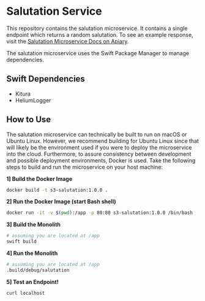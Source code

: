 # Salutation Service

This repository contains the salutation microservice. It contains a single endpoint which returns a random salutation. To see an example response, visit the [Salutation Microservice Docs on Apiary](http://docs.salutationmicroservice.apiary.io/#).

The salutation microservice uses the Swift Package Manager to manage dependencies.

## Swift Dependencies

- Kitura
- HeliumLogger

## How to Use

The salutation microservice can technically be built to run on macOS or Ubuntu Linux. However, we recommend building for Ubuntu Linux since that will likely be the environment used if you were to deploy the microservice into the cloud. Furthermore, to assure consistency between development and possible deployment environments, Docker is used. Take the following steps to build and run the microservice on your host machine:

**1] Build the Docker Image**

```bash
docker build -t s3-salutation:1.0.0 .
```

**2] Run the Docker Image (start Bash shell)**

```bash
docker run -it -v $(pwd):/app -p 80:80 s3-salutation:1.0.0 /bin/bash
```

**3] Build the Monolith**

```bash
# assuming you are located at /app
swift build
```

**4] Run the Monolith**

```bash
# assuming you are located at /app
.build/debug/salutation
```

**5] Test an Endpoint!**

```bash
curl localhost
```
